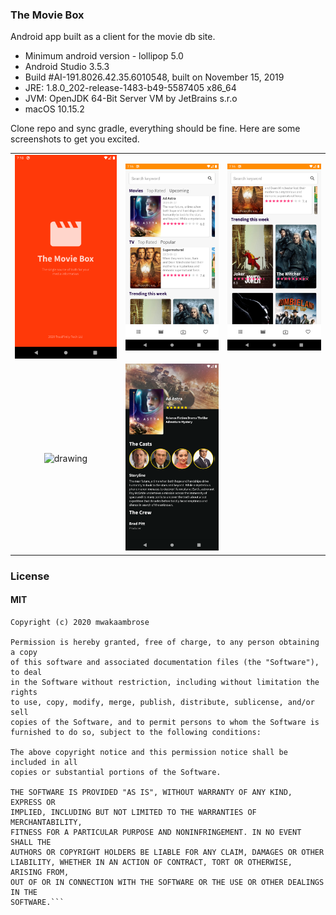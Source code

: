 
### The Movie Box
Android app built as a client for the movie db site.

- Minimum android version - lollipop 5.0
- Android Studio 3.5.3
- Build #AI-191.8026.42.35.6010548, built on November 15, 2019
- JRE: 1.8.0_202-release-1483-b49-5587405 x86_64
- JVM: OpenJDK 64-Bit Server VM by JetBrains s.r.o
- macOS 10.15.2

Clone repo and sync gradle, everything should be fine. Here are some screenshots 
to get you excited.




| | | |
|:-------------------------:|:-------------------------:|:-------------------------:|
| <img src="screens/0.png" alt="drawing" width="200"/> | <img src="screens/1.png" alt="drawing" width="200"/>| <img src="screens/2.png" alt="drawing" width="200"/> |
| <img src="screens/3.png" alt="drawing" width="200"/> | <img src="screens/4.png" alt="drawing" width="200"/> |


### License

#### MIT

```
Copyright (c) 2020 mwakaambrose

Permission is hereby granted, free of charge, to any person obtaining a copy
of this software and associated documentation files (the "Software"), to deal
in the Software without restriction, including without limitation the rights
to use, copy, modify, merge, publish, distribute, sublicense, and/or sell
copies of the Software, and to permit persons to whom the Software is
furnished to do so, subject to the following conditions:

The above copyright notice and this permission notice shall be included in all
copies or substantial portions of the Software.

THE SOFTWARE IS PROVIDED "AS IS", WITHOUT WARRANTY OF ANY KIND, EXPRESS OR
IMPLIED, INCLUDING BUT NOT LIMITED TO THE WARRANTIES OF MERCHANTABILITY,
FITNESS FOR A PARTICULAR PURPOSE AND NONINFRINGEMENT. IN NO EVENT SHALL THE
AUTHORS OR COPYRIGHT HOLDERS BE LIABLE FOR ANY CLAIM, DAMAGES OR OTHER
LIABILITY, WHETHER IN AN ACTION OF CONTRACT, TORT OR OTHERWISE, ARISING FROM,
OUT OF OR IN CONNECTION WITH THE SOFTWARE OR THE USE OR OTHER DEALINGS IN THE
SOFTWARE.```

